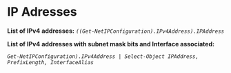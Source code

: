 # IP Adresses

**List of IPv4 addresses:**
*`((Get-NetIPConfiguration).IPv4Address).IPAddress`*

**List of IPv4 addresses with subnet mask bits and Interface associated:**

*`Get-NetIPConfiguration).IPv4Address | Select-Object IPAddress, PrefixLength, InterfaceAlias`*
